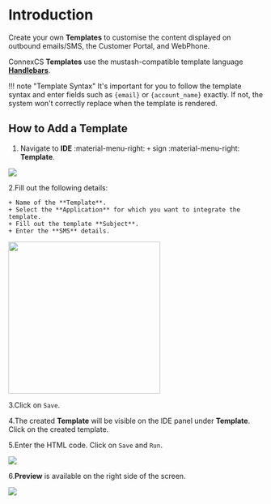 # Introduction

Create your own **Templates** to customise the content displayed on outbound emails/SMS, the Customer Portal, and WebPhone.

ConnexCS **Templates** use the mustash-compatible template language [**Handlebars**](https://handlebarsjs.com/guide/).

!!! note "Template Syntax"
    It's important for you to follow the template syntax and enter fields such as `{email}` or `{account_name}` exactly. If not, the system won't  correctly replace when the template is rendered.

## How to Add a Template

1. Navigate to **IDE** :material-menu-right: `+` sign :material-menu-right: **Template**.

<img src= "/apps/img/template12.png">

2.Fill out the following details:

    + Name of the **Template**.
    + Select the **Application** for which you want to integrate the template.
    + Fill out the template **Subject**.
    + Enter the **SMS** details.

<img src= "/apps/img/template21.png" width="300">

3.Click on `Save`.

4.The created **Template** will be visible on the IDE panel under **Template**. Click on the created template.

5.Enter the HTML code. Click on `Save` and `Run`.

<img src= "/apps/img/template3.png">

6.**Preview** is available on the right side of the screen.

<img src= "/apps/img/template4.png">
